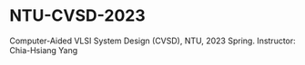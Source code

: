 # NTU-CVSD-2023
Computer-Aided VLSI System Design (CVSD), NTU, 2023 Spring. Instructor: Chia-Hsiang Yang
